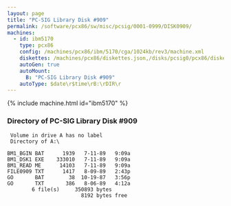 ```yaml
---
layout: page
title: "PC-SIG Library Disk #909"
permalink: /software/pcx86/sw/misc/pcsig/0001-0999/DISK0909/
machines:
  - id: ibm5170
    type: pcx86
    config: /machines/pcx86/ibm/5170/cga/1024kb/rev3/machine.xml
    diskettes: /machines/pcx86/diskettes.json,/disks/pcsig0/pcx86/diskettes.json
    autoGen: true
    autoMount:
      B: "PC-SIG Library Disk #909"
    autoType: $date\r$time\rB:\rDIR\r
---
```


{% include machine.html id="ibm5170" %}

### Directory of PC-SIG Library Disk #909

     Volume in drive A has no label
     Directory of A:\

    BM1_BGIN BAT      1939   7-11-89   9:09a
    BM1_DSK1 EXE    333010   7-11-89   9:09a
    BM1_READ ME      14103   7-11-89   9:09a
    FILE0909 TXT      1417   8-09-89   2:43p
    GO       BAT        38  10-19-87   3:56p
    GO       TXT       386   8-06-89   4:12a
            6 file(s)     350893 bytes
                            8192 bytes free
